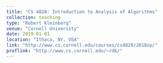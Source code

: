 ```yaml
---
title: "CS 4820: Introduction to Analysis of Algorithms"
collection: teaching
type: "Robert Kleinberg"
venue: "Cornell University"
date: 2019-01-01
location: "Ithaca, NY, USA"
link: "http://www.cs.cornell.edu/courses/cs4820/2018sp/"
proflink: "http://www.cs.cornell.edu/~rdk/"
---
```

